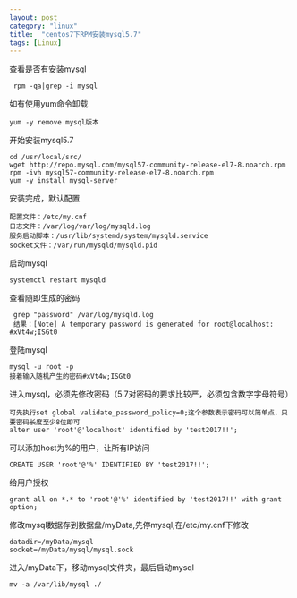 ```yaml
---
layout: post
category: "linux"
title:  "centos7下RPM安装mysql5.7"
tags: [Linux]
---
```


查看是否有安装mysql  

	 rpm -qa|grep -i mysql

如有使用yum命令卸载  

 	yum -y remove mysql版本


<!-- more -->

开始安装mysql5.7  

	cd /usr/local/src/
	wget http://repo.mysql.com/mysql57-community-release-el7-8.noarch.rpm 
	rpm -ivh mysql57-community-release-el7-8.noarch.rpm 
	yum -y install mysql-server 

安装完成，默认配置  

	配置文件：/etc/my.cnf 
	日志文件：/var/log/var/log/mysqld.log 
	服务启动脚本：/usr/lib/systemd/system/mysqld.service 
	socket文件：/var/run/mysqld/mysqld.pid

启动mysql  

	systemctl restart mysqld

查看随即生成的密码  

	 grep "password" /var/log/mysqld.log    
	 结果：[Note] A temporary password is generated for root@localhost: #xVt4w;ISGt0

登陆mysql

	mysql -u root -p 
    接着输入随机产生的密码#xVt4w;ISGt0

进入mysql，必须先修改密码（5.7对密码的要求比较严，必须包含数字字母符号）  

	可先执行set global validate_password_policy=0;这个参数表示密码可以简单点，只要密码长度至少8位即可
	alter user 'root'@'localhost' identified by 'test2017!!';

可以添加host为%的用户，让所有IP访问  

	CREATE USER 'root'@'%' IDENTIFIED BY 'test2017!!';

给用户授权  

	grant all on *.* to 'root'@'%' identified by 'test2017!!' with grant option;

修改mysql数据存到数据盘/myData,先停mysql,在/etc/my.cnf下修改

	datadir=/myData/mysql
	socket=/myData/mysql/mysql.sock

进入/myData下，移动mysql文件夹，最后启动mysql  

	mv -a /var/lib/mysql ./